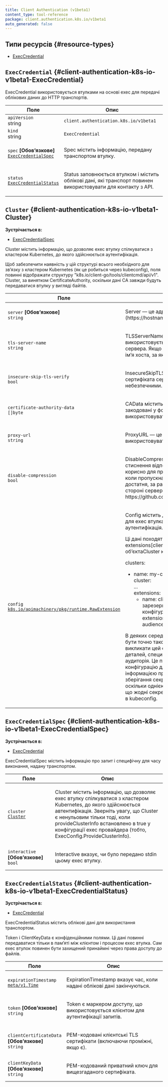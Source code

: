 ```yaml
---
title: Client Authentication (v1beta1)
content_type: tool-reference
package: client.authentication.k8s.io/v1beta1
auto_generated: false
---
```


## Типи ресурсів {#resource-types}

- [ExecCredential](#client-authentication-k8s-io-v1beta1-ExecCredential)

## `ExecCredential` {#client-authentication-k8s-io-v1beta1-ExecCredential}

ExecCredential використовується втулками на основі exec для передачі облікових даних до HTTP транспортів.

<table class="table">
    <thead><tr><th width="30%">Поле</th><th>Опис</th></tr></thead>
    <tbody>
        <tr>
            <td><code>apiVersion</code><br/>string</td><td><code>client.authentication.k8s.io/v1beta1</code></td>
        </tr>
        <tr>
            <td><code>kind</code><br/>string</td>
            <td><code>ExecCredential</code></td>
        </tr>
        <tr>
            <td><code>spec</code> <b>[Обовʼязкове]</b><br/>
                <a href="#client-authentication-k8s-io-v1beta1-ExecCredentialSpec"><code>ExecCredentialSpec</code></a>
            </td>
            <td><p>Spec містить інформацію, передану транспортом втулку.</p></td>
        </tr>
        <tr>
            <td><code>status</code><br/>
                <a href="#client-authentication-k8s-io-v1beta1-ExecCredentialStatus"><code>ExecCredentialStatus</code></a>
            </td>
            <td><p>Status заповнюється втулком і містить облікові дані, які транспорт повинен використовувати для контакту з API.</p></td>
        </tr>
    </tbody>
</table>

## `Cluster` {#client-authentication-k8s-io-v1beta1-Cluster}

**Зустрічається в:**

- [ExecCredentialSpec](#client-authentication-k8s-io-v1beta1-ExecCredentialSpec)

Cluster містить інформацію, що дозволяє exec втулку спілкуватися з кластером Kubernetes, до якого здійснюється аутентифікація.

Щоб забезпечити наявність у цій структурі всього необхідного для звʼязку з кластером Kubernetes (як це робиться через kubeconfig), поля повинні відображати структуру &quot;k8s.io/client-go/tools/clientcmd/api/v1&quot;. Cluster, за винятком CertificateAuthority, оскільки дані CA завжди будуть передаватися втулку у вигляді байтів.</p>

<table class="table">
    <thead><tr><th width="30%">Поле</th><th>Опис</th></tr></thead>
    <tbody>
        <tr>
            <td><code>server</code> <b>[Обовʼязкове]</b><br/>
                <code>string</code>
            </td>
            <td><p>Server — це адреса кластера Kubernetes (https://hostname:port).</p></td>
        </tr>
        <tr>
            <td><code>tls-server-name</code><br/>
                <code>string</code>
            </td>
            <td><p>TLSServerName передається серверу для SNI і використовується у клієнті для перевірки сертифікатів сервера. Якщо ServerName порожній, використовується імʼя хоста, за яким здійснюється контакт з сервером.</p></td>
        </tr>
        <tr>
            <td><code>insecure-skip-tls-verify</code><br/>
                <code>bool</code>
            </td>
            <td><p>InsecureSkipTLSVerify пропускає перевірку дійсності сертифіката сервера. Це зробить ваші HTTPS-зʼєднання небезпечними.</p></td>
        </tr>
        <tr>
            <td><code>certificate-authority-data</code><br/>
                <code>[]byte</code>
            </td>
            <td><p>CAData містить сертифікати органів сертифікації, закодовані у форматі PEM. Якщо порожнє, слід використовувати системні корені.</p></td>
        </tr>
        <tr>
            <td><code>proxy-url</code><br/>
                <code>string</code>
            </td>
            <td><p>ProxyURL — це URL-адреса проксі-сервера, який буде використовуватися для всіх запитів до цього кластера.</p></td>
        </tr>
        <tr>
            <td><code>disable-compression</code><br/>
                <code>bool</code>
            </td>
            <td><p>DisableCompression дозволяє клієнту відмовитися від стиснення відповідей для всіх запитів до сервера. Це корисно для прискорення запитів (особливо списків), коли пропускна здатність мережі клієнт-сервер достатня, за рахунок економії часу на стиснення (на стороні сервера) і розпакування (на стороні клієнта): https://github.com/kubernetes/kubernetes/issues/112296.</p></td>
        </tr>
        <tr>
            <td><code>config</code><br/>
                <a href="https://pkg.go.dev/k8s.io/apimachinery/pkg/runtime/#RawExtension"><code>k8s.io/apimachinery/pkg/runtime.RawExtension</code></a>
            </td>
            <td><p>Config містить додаткові дані конфігурації, специфічні для exec втулка щодо кластера, до якого здійснюється аутентифікація.</p>
                <p>Ці дані походять з поля extensions[client.authentication.k8s.io/exec] обʼєктаCluster клієнтської конфігурації:</p>
                <p>clusters:</p>
                <ul>
                    <li>name: my-cluster<br/>
                    cluster:<br/>
                    ...<br/>
                    extensions:<br/>
                    <ul>
                        <li>name: client.authentication.k8s.io/exec  # зарезервована назва розширення для конфігурації exec для кожного кластера<br/>
                        extension:<br/>
                        audience: 06e3fbd18de8  # довільна конфігурація</li>
                    </ul>
                    </li>
                </ul>
                <p>В деяких середовищах конфігурація користувача може бути точно такою ж для багатьох кластерів (тобто викликати цей exec втулок), за винятком деяких деталей, специфічних для кожного кластера, таких як аудиторія. Це поле дозволяє безпосередньо вказати конфігурацію для кожного кластера разом з інформацією про кластер. Використання цього поля для зберігання секретних даних не рекомендується, оскільки однією з основних переваг exec плагінів є те, що жодні секрети не потрібно зберігати безпосередньо в kubeconfig.</p>
            </td>
        </tr>
    </tbody>
</table>

## `ExecCredentialSpec` {#client-authentication-k8s-io-v1beta1-ExecCredentialSpec}

**Зустрічається в:**

- [ExecCredential](#client-authentication-k8s-io-v1beta1-ExecCredential)

ExecCredentialSpec містить інформацію про запит і специфічну для часу виконання, надану транспортом.

<table class="table">
    <thead><tr><th width="30%">Поле</th><th>Опис</th></tr></thead>
    <tbody>
        <tr>
            <td><code>cluster</code><br/>
                <a href="#client-authentication-k8s-io-v1beta1-Cluster"><code>Cluster</code></a>
            </td>
            <td><p>Cluster містить інформацію, що дозволяє exec втулку спілкуватися з кластером Kubernetes, до якого здійснюється автентифікація. Зверніть увагу, що Cluster є ненульовим тільки тоді, коли provideClusterInfo встановлено в true у конфігурації exec провайдера (тобто, ExecConfig.ProvideClusterInfo).</p></td>
        </tr>
        <tr>
            <td><code>interactive</code> <b>[Обовʼязкове]</b><br/>
                <code>bool</code>
            </td>
                <td><p>Interactive вказує, чи було передано stdin цьому exec втулку.</p></td>
        </tr>
    </tbody>
</table>

## `ExecCredentialStatus` {#client-authentication-k8s-io-v1beta1-ExecCredentialStatus}

**Зустрічається в:**

- [ExecCredential](#client-authentication-k8s-io-v1beta1-ExecCredential)

ExecCredentialStatus містить облікові дані для використання транспортом.

Token і ClientKeyData є конфіденційними полями. Ці дані повинні передаватися тільки в памʼяті між клієнтом і процесом exec втулка. Сам exec втулок повинен бути захищений принаймні через права доступу до файлів.</p>

<table class="table">
    <thead><tr><th width="30%">Поле</th><th>Опис</th></tr></thead>
    <tbody>
        <tr>
            <td><code>expirationTimestamp</code><br/>
                <a href="/docs/reference/generated/kubernetes-api/v1.34/#time-v1-meta"><code>meta/v1.Time</code></a>
            </td>
            <td><p>ExpirationTimestamp вказує час, коли надані облікові дані закінчуються.</p></td>
        </tr>
        <tr>
            <td><code>token</code> <b>[Обовʼязкове]</b><br/>
                <code>string</code>
            </td>
            <td><p>Token є маркером доступу, що використовується клієнтом для аутентифікації запитів.</p></td>
        </tr>
        <tr>
            <td><code>clientCertificateData</code> <b>[Обовʼязкове]</b><br/>
                <code>string</code>
            </td>
            <td><p>PEM-кодовані клієнтські TLS сертифікати (включаючи проміжні, якщо є).</p></td>
        </tr>
        <tr>
            <td><code>clientKeyData</code> <b>[Обовʼязкове]</b><br/>
                <code>string</code>
            </td>
            <td><p>PEM-кодований приватний ключ для вищезгаданого сертифіката.</p></td>
        </tr>
    </tbody>
</table>

